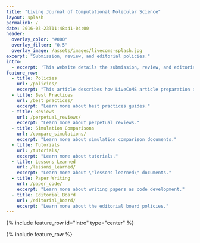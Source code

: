 ```yaml
---
title: "Living Journal of Computational Molecular Science"
layout: splash
permalink: /
date: 2016-03-23T11:48:41-04:00
header:
  overlay_color: "#000"
  overlay_filter: "0.5"
  overlay_image: /assets/images/livecoms-splash.jpg
excerpt: "Submission, review, and editorial policies."
intro: 
  - excerpt: 'This website details the submission, review, and editorial policies of LiveCoMS, the Living Journal of Computational Molecular Science. Please visit [www.livecomsjournal.org](www.livecomsjournal.org) for more information.'
feature_row:
  - title: Policies
    url: /policies/
    excerpt: "This article describes how LiveCoMS article preparation and submission work, as well as giving details of the review process, revisions, authorship, and other aspects."
  - title: Best Practices
    url: /best_practices/
    excerpt: "Learn more about best practices guides."
  - title: Reviews
    url: /perpetual_reviews/
    excerpt: "Learn more about perpetual reviews."
  - title: Simulation Comparisons
    url: /compare_simulations/
    excerpt: "Learn more about simulation comparison documents."
  - title: Tutorials
    url: /tutorials/
    excerpt: "Learn more about tutorials."
  - title: Lessons Learned
    url: /lessons_learned/
    excerpt: "Learn more about \"lessons learned\" documents."
  - title: Paper Writing
    url: /paper_code/
    excerpt: "Learn more about writing papers as code development."
  - title: Editorial Board
    url: /editorial_board/
    excerpt: "Learn more about the editorial board policies."
---
```


{% include feature_row id="intro" type="center" %}

{% include feature_row %}
